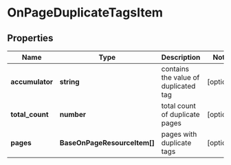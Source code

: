 # OnPageDuplicateTagsItem

## Properties

| Name | Type | Description | Notes |
|------------ | ------------- | ------------- | -------------|
**accumulator** | **string** | contains the value of duplicated tag |[optional]|
**total_count** | **number** | total count of duplicate pages |[optional]|
**pages** | **BaseOnPageResourceItem[]** | pages with duplicate tags |[optional]|